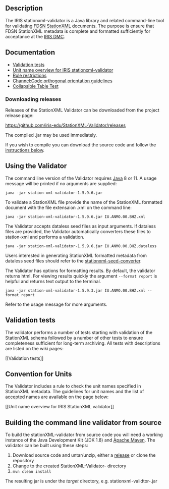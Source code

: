 ## Description

The IRIS stationxml-validator is a Java library and related command-line tool for validating [FDSN StationXML](http://www.fdsn.org/xml/station/) documents.  The purpose is ensure that FDSN StationXML metadata is complete and formatted sufficiently for acceptance at the [IRIS DMC](http://ds.iris.edu/).

## Documentation
* [Validation tests](tests.md)
* [Unit name overview for IRIS stationxml-validator](units.md)
* [Rule restrictions](orientation.md)
* [Channel:Code orthogonal orientation guidelines](orientation.md)
* [Collapsible Table Test](testtable.md)

### Downloading releases

Releases of the StationXML Validator can be downloaded from the project release page:

https://github.com/iris-edu/StationXML-Validator/releases

The compiled .jar may be used immediately.

If you wish to compile you can download the source code and follow the [instructions below](#building-the-command-line-validator-from-source).

## Using the Validator

The command line version of the Validator requires [Java](https://www.java.com/) 8 or 11.  A usage message will be printed if no arguments are supplied:

    java -jar station-xml-validator-1.5.9.6.jar

To validate a StationXML file provide the name of the StationXML formatted document with the file extensaion .xml on the command line:

    java -jar station-xml-validator-1.5.9.6.jar IU.ANMO.00.BHZ.xml

The Validator accepts dataless seed files as input arguments. If dataless files are provided, the Validator automatically converters these files to station-xml and performs a validation.

    java -jar station-xml-validator-1.5.9.6.jar IU.ANMO.00.BHZ.dataless

Users interested in generating StationXML formatted metadata from dataless seed files should refer to the [stationxml-seed-converter](https://github.com/iris-edu/stationxml-seed-converter).

The Validator has options for formatting results. By default, the validator returns html. For viewing results quickly the argument `--format report` is helpful and returns text output to the terminal.

    java -jar station-xml-validator-1.5.9.3.jar IU.ANMO.00.BHZ.xml --format report

Refer to the usage message for more arguments. 

## Validation tests

The validator performs a number of tests starting with validation of the StationXML schema followed by a number of other tests to ensure completeness sufficient for long-term archiving.  All tests with descriptions are listed on the wiki pages:

[[Validation tests]]


## Convention for Units

The Validator includes a rule to check the unit names specified in StationXML metadata.  The guidelines for unit names and the list of accepted names are available on the page below:

[[Unit name overview for IRIS StationXML validator]]

## Building the command line validator from source

To build the stationXML-validator from source code you will need a working instance of the Java Development Kit (JDK 1.8) and [Apache Maven](https://maven.apache.org/).  The validator can be built using these steps:

1. Download source code and untar/unzip, either a [release](https://github.com/iris-edu/StationXML-Validator/releases) or clone the repository
1. Change to the created StationXML-Validator-<version> directory
1. `mvn clean install`

The resulting jar is under the _target_ directory, e.g. stationxml-validtor-<version>.jar
